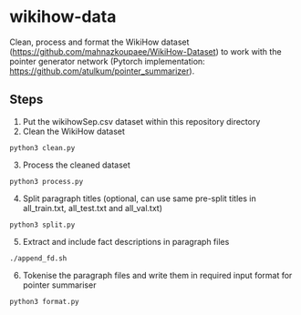 # wikihow-data
Clean, process and format the WikiHow dataset (https://github.com/mahnazkoupaee/WikiHow-Dataset) to work with the pointer generator network (Pytorch implementation: https://github.com/atulkum/pointer_summarizer).

## Steps
1. Put the wikihowSep.csv dataset within this repository directory
2. Clean the WikiHow dataset
```
python3 clean.py
```
3. Process the cleaned dataset
```
python3 process.py
```
4. Split paragraph titles (optional, can use same pre-split titles in all_train.txt, all_test.txt and all_val.txt)
```
python3 split.py
```
5. Extract and include fact descriptions in paragraph files
```
./append_fd.sh
```
6. Tokenise the paragraph files and write them in required input format for pointer summariser
```
python3 format.py
```
